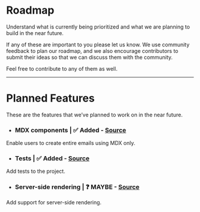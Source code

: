 # Roadmap
Understand what is currently being prioritized and what we are planning to build in the near future.

If any of these are important to you please let us know. We use community feedback to plan our roadmap, and we also encourage contributors to submit their ideas so that we can discuss them with the community.

Feel free to contribute to any of them as well.

------

# Planned Features
These are the features that we’ve planned to work on in the near future.

* ### MDX components | ✅ Added - [ Source ](https://github.com/Dave136/vue-email/pull/18)
Enable users to create entire emails using MDX only.
* ### Tests | ✅ Added - [ Source ](https://github.com/Dave136/vue-email/pull/9)
Add tests to the project.

* ### Server-side rendering | ❓ MAYBE - [ Source ](https://github.com/Dave136/vue-email/issues/10)
Add support for server-side rendering.
